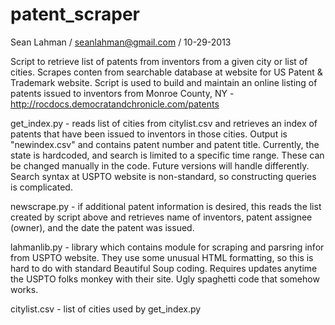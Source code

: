patent_scraper
==============

Sean Lahman / seanlahman@gmail.com / 10-29-2013

Script to retrieve list of patents from inventors from a given city or list of cities. Scrapes conten from searchable
database at website for US Patent & Trademark website. Script is used to build and maintain an online listing
of patents issued to inventors from Monroe County, NY - http://rocdocs.democratandchronicle.com/patents


get_index.py - reads list of cities from citylist.csv and retrieves an index of patents that have been issued
     to inventors in those cities. Output is "newindex.csv" and contains  patent number and patent title. 
     Currently, the state is hardcoded, and search is limited to a specific time range.  These can be changed 
     manually in the code.  Future versions will handle differently. Search syntax at USPTO website is non-standard,
     so constructing queries is complicated.

     
newscrape.py - if additional patent information is desired, this reads the list created by script above and
     retrieves name of inventors, patent assignee (owner), and the date the patent was issued. 
     
     
lahmanlib.py - library which contains module for scraping and parsring infor from USPTO website. They 
     use some unusual HTML formatting, so this is hard to do with standard Beautiful Soup coding. Requires
     updates anytime the USPTO folks monkey with their site.  Ugly spaghetti code that somehow works.
     
     
citylist.csv - list of cities used by get_index.py     


